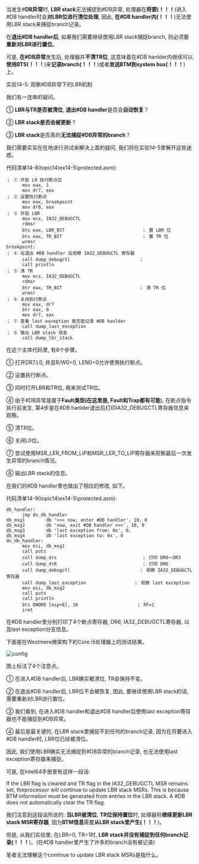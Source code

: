 当发生\#**DB异常**时, **LBR stack**无法捕捉到\#DB异常, 处理器在**将要(！！！**)进入\#DB handler时会**对LBR位进行清位处理**, 因此, **在\#DB handler内(！！！**)无法使用LBR stack来捕捉branch记录。

在**退出\#DB handler后**, 如果我们需要继续使用LBR stack捕捉branch, 则必须要**重新对LBR进行置位**。

可是, **在\#DB异常**发生后, 处理器并**不清TR位**, 这意味着在\#DB hanlder内继续可以**使用BTS(！！！**)来**记录branch(！！！**)或者**发送BTM到system bus(！！！**)上。

实验14-5: 观察\#DB异常下的LBR机制

我们有一连串的疑问。

① **LBR与TR是否被清位**, **退出\#DB handler**是否会**自动恢复**？

② **LBR stack是否会被更新**？

③ **LBR stack**是否真的**无法捕捉\#DB异常的branch**？

我们需要实实在在地进行测试来解决上面的疑问, 我们将在实验14\-5里解开这些迷惑。

代码清单14-8(topic14\ex14-5\protected.asm): 

```assembly
； ① 开启 L0 执行断点位
      mov eax, 1
      mov dr7, eax
； ② 设置执行断点
      mov eax, breakpoint
      mov dr0, eax
； ③ 开启 LBR
      mov ecx, IA32_DEBUGCTL
      rdmsr
      bts eax, LBR_BIT                             ； 置 LBR 位
      bts eax, TR_BIT                              ； 置 TR 位
      wrmsr
breakpoint: 
； ④ 在退出 #DB handler 后观察 IA32_DEBUGCTL 寄存器
      call dump_debugctl                          ；
      call println
； ⑤ 清 TR
      mov ecx, IA32_DEBUGCTL
      rdmsr
      btr eax, TR_BIT                             ； 清 TR 位
      wrmsr
； ⑥ 关闭执行断点
      mov eax, dr7
      btr eax, 0
      mov dr7, eax
； ⑦ 查看 last exception 是否能记录 #DB hanlder
      call dump_last_exception
； ⑧ 输出 LBR stack 信息
      call dump_lbr_stack
```

在这个主体代码里, 有8个步骤。

① 打开DR7.L0, 并且R/W0=0, LEN0=0允许使用执行断点。

② 设置执行断点。

③ 同时打开LBR和TR位, 用来测试TR位。

④ 由于\#DB异常是属于**Fault类型(在这里是, Fault和Trap都有可能**), 在断点指令执行前发生, 第4步是在\#DB hanlder退出后打印IA32\_DEBUGCTL寄存器信息来观察。

⑤ 清TR位。

⑥ 关闭L0位。

⑦ 尝试使用MSR\_LER\_FROM\_LIP和MSR\_LER\_TO\_LIP寄存器来观察最后一次发生异常的branch情况。

⑧ 输出LBR stack的信息。

在我们的#DB handler里也做出了相应的修改, 如下。

代码清单14-9(topic14\ex14-5\protected.asm): 

```assembly
db_handler: 
      jmp do_db_handler
db_msg1        db '>>> now, enter #DB handler', 10, 0
db_msg2        db 'now, exit #DB handler <<<', 10, 0
db_msg3        db 'last exception from: 0x', 0, 
db_msg4        db 'last exception to: 0x', 0
do_db_handler: 
      mov esi, db_msg1
      call puts
      call dump_drs                                ； 打印 DR0～DR3
      call dump_dr6                                ； 打印 DR6
      call dump_debugctl                          ； 观察 IA32_DEBUGCTL 寄存器
      call dump_last_exception                  ； 观察 last exception
      mov esi, db_msg2
      call puts
      call println
      bts DWORD [esp+8], 16                      ； RF=1
      iret
```

在\#DB handler里分别打印了4个断点寄存器, DR6, IA32_DEBUGCTL寄存器, 以及last exception分支信息。

下面是在Westmere微架构下的Core i5处理器上的测试结果。

![config](./images/24.jpg)

图上标注了4个注意点。

① 在进入\#DB handler后, LBR确实被清位, TR会保持不变。

② 在退出\#DB handler后, LBR位不会被恢复, 因此, 要继续使用LBR stack的话, 需要重新对LBR进行置位。

③ 我们看到, 在进入\#DB handler和退出\#DB handler后使用last exception寄存器也不能捕捉到\#DB异常。

④ 最后是最关键的, 在LBR stack里捕捉不到任何的branch记录, 因为在将要进入\#DB handler时, LBR位已经被清位。

因此, 我们使用LBR确实无法捕捉到\#DB异常的branch记录, 也无法使用last exception寄存器来捕捉。

可是, 在Intel64手册里有这样一段话: 

If the LBR flag is cleared and TR flag in the IA32_DEBUGCTL MSR remains set, theprocessor will continue to update LBR stack MSRs. This is because BTM information must be generated from entries in the LBR stack. A #DB does not automatically clear the TR flag.

我们注意到这段话所说的: **当LBR被清位**, **TR位保持置位**时, 处理器将**继续更新LBR stack MSR寄存器**, 因为**BTM信息**需要**从LBR stack里产生(！！！**)。

但是, 从我们实验里, 在LBR=0, TR=1时, **LBR stack并没有捕捉到任何branch记录(！！！**)。(在\#DB handler里产生了许多的branch没有被记录)

笔者无法理解这个continue to update LBR stack MSRs是指什么。